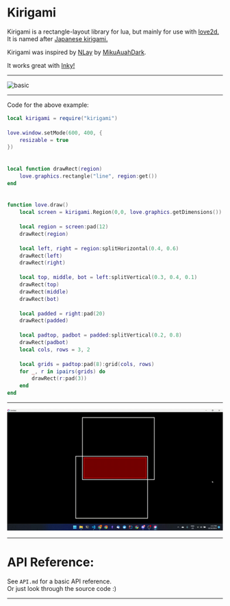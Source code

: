 
# Kirigami

Kirigami is a rectangle-layout library for lua,
but mainly for use with [love2d.](https://love2d.org)<br/>
It is named after [Japanese kirigami.](https://en.wikipedia.org/wiki/Kirigami)

Kirigami was inspired by [NLay](https://github.com/MikuAuahDark/NPad93#nlay) by [MikuAuahDark](https://github.com/MikuAuahDark/).

It works great with [Inky!](https://github.com/Keyslam/Inky)

----------------

![basic](gifs/basic.gif)

----------------

Code for the above example:
```lua
local kirigami = require("kirigami")

love.window.setMode(600, 400, {
    resizable = true
})


local function drawRect(region)
    love.graphics.rectangle("line", region:get())
end


function love.draw()
    local screen = kirigami.Region(0,0, love.graphics.getDimensions())

    local region = screen:pad(12)
    drawRect(region)

    local left, right = region:splitHorizontal(0.4, 0.6)
    drawRect(left)
    drawRect(right)

    local top, middle, bot = left:splitVertical(0.3, 0.4, 0.1)
    drawRect(top)
    drawRect(middle)
    drawRect(bot)

    local padded = right:pad(20)
    drawRect(padded)

    local padtop, padbot = padded:splitVertical(0.2, 0.8)
    drawRect(padbot)
    local cols, rows = 3, 2

    local grids = padtop:pad(8):grid(cols, rows)
    for _, r in ipairs(grids) do
        drawRect(r:pad(3))
    end
end

```

------------------

![looping](gifs/looping.gif)

----------------

# API Reference:
See `API.md` for a basic API reference.<br/>
Or just look through the source code :)

----------------


